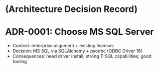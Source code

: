 # (Architecture Decision Record)
# ADR-0001: Choose MS SQL Server
- Context: enterprise alignment + existing licenses
- Decision: MS SQL via SQLAlchemy + pyodbc (ODBC Driver 18)
- Consequences: need driver install; strong T-SQL capabilities; good tooling